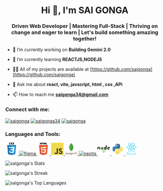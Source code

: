 <h1 align="center">Hi 👋, I'm SAI GONGA</h1>
<h3 align="center">Driven Web Developer | Mastering Full-Stack | Thriving on change and eager to learn | Let's build something amazing together!</h3>

- 🔭 I’m currently working on **Building Gemini 2.0**

- 🌱 I’m currently learning **REACTJS,NODEJS**

- 👨‍💻 All of my projects are available at [https://github.com/saigonga](https://github.com/saigonga)

- 💬 Ask me about **react, vite, javscript, html , css ,APi**

- 📫 How to reach me **saigonga34@gmail.com**

<h3 align="left">Connect with me:</h3>
<p align="left">
<a href="https://www.linkedin.com/in/sai-gonga-9623311b3/"(https://www.linkedin.com/in/sai-gonga-9623311b3/)" target="blank"><img align="center" src="https://raw.githubusercontent.com/rahuldkjain/github-profile-readme-generator/master/src/images/icons/Social/linked-in-alt.svg" alt="saigonga" height="30" width="40" /></a>
<a href="https://www.hackerrank.com/saigonga34" target="blank"><img align="center" src="https://raw.githubusercontent.com/rahuldkjain/github-profile-readme-generator/master/src/images/icons/Social/hackerrank.svg" alt="saigonga34" height="30" width="40" /></a>
<a href="https://www.leetcode.com/saigonga" target="blank"><img align="center" src="https://raw.githubusercontent.com/rahuldkjain/github-profile-readme-generator/master/src/images/icons/Social/leet-code.svg" alt="saigonga" height="30" width="40" /></a>
</p>

<h3 align="left">Languages and Tools:</h3>
<p align="left"> <a href="https://www.w3schools.com/css/" target="_blank" rel="noreferrer"> <img src="https://raw.githubusercontent.com/devicons/devicon/master/icons/css3/css3-original-wordmark.svg" alt="css3" width="40" height="40"/> </a> <a href="https://www.figma.com/" target="_blank" rel="noreferrer"> <img src="https://www.vectorlogo.zone/logos/figma/figma-icon.svg" alt="figma" width="40" height="40"/> </a> <a href="https://www.w3.org/html/" target="_blank" rel="noreferrer"> <img src="https://raw.githubusercontent.com/devicons/devicon/master/icons/html5/html5-original-wordmark.svg" alt="html5" width="40" height="40"/> </a> <a href="https://developer.mozilla.org/en-US/docs/Web/JavaScript" target="_blank" rel="noreferrer"> <img src="https://raw.githubusercontent.com/devicons/devicon/master/icons/javascript/javascript-original.svg" alt="javascript" width="40" height="40"/> </a> <a href="https://www.mongodb.com/" target="_blank" rel="noreferrer"> <img src="https://raw.githubusercontent.com/devicons/devicon/master/icons/mongodb/mongodb-original-wordmark.svg" alt="mongodb" width="40" height="40"/> </a> <a href="https://nextjs.org/" target="_blank" rel="noreferrer"> <img src="https://cdn.worldvectorlogo.com/logos/nextjs-2.svg" alt="nextjs" width="40" height="40"/> </a> <a href="https://nodejs.org" target="_blank" rel="noreferrer"> <img src="https://raw.githubusercontent.com/devicons/devicon/master/icons/nodejs/nodejs-original-wordmark.svg" alt="nodejs" width="40" height="40"/> </a> <a href="https://www.python.org" target="_blank" rel="noreferrer"> <img src="https://raw.githubusercontent.com/devicons/devicon/master/icons/python/python-original.svg" alt="python" width="40" height="40"/> </a> <a href="https://reactjs.org/" target="_blank" rel="noreferrer"> <img src="https://raw.githubusercontent.com/devicons/devicon/master/icons/react/react-original-wordmark.svg" alt="react" width="40" height="40"/> </a> </p>

![saigonga's Stats](https://github-readme-stats.vercel.app/api?username=saigonga&theme=gotham&show_icons=true&hide_border=true&count_private=true)


![saigonga's Streak](https://github-readme-streak-stats.herokuapp.com/?user=saigonga&theme=gotham&hide_border=true)


![saigonga's Top Languages](https://github-readme-stats.vercel.app/api/top-langs/?username=saigonga&theme=gotham&show_icons=true&hide_border=true&layout=compact)
